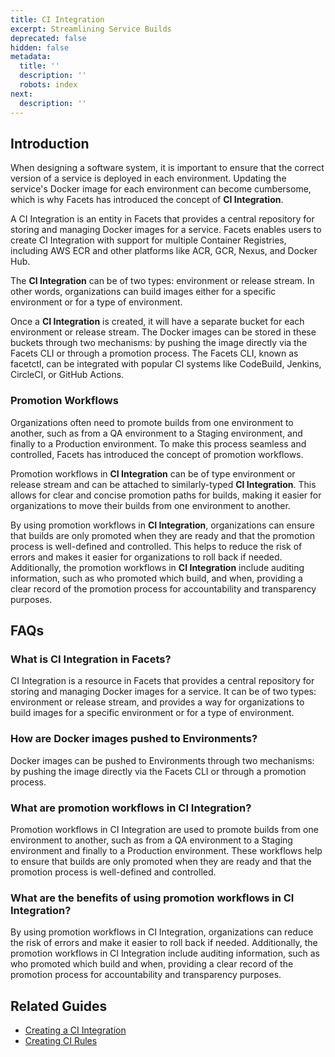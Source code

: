 ```yaml
---
title: CI Integration
excerpt: Streamlining Service Builds
deprecated: false
hidden: false
metadata:
  title: ''
  description: ''
  robots: index
next:
  description: ''
---
```

## Introduction

When designing a software system, it is important to ensure that the correct version of a service is deployed in each environment. Updating the service's Docker image for each environment can become cumbersome, which is why Facets has introduced the concept of **CI Integration**.

A CI Integration is an entity in Facets that provides a central repository for storing and managing Docker images for a service. Facets enables users to create CI Integration with support for multiple Container Registries, including AWS ECR and other platforms like ACR, GCR, Nexus, and Docker Hub.

The **CI Integration** can be of two types: environment or release stream. In other words, organizations can build images either for a specific environment or for a type of environment.

Once a **CI Integration** is created, it will have a separate bucket for each environment or release stream. The Docker images can be stored in these buckets through two mechanisms: by pushing the image directly via the Facets CLI or through a promotion process. The Facets CLI, known as facetctl, can be integrated with popular CI systems like CodeBuild, Jenkins, CircleCI, or GitHub Actions.

### Promotion Workflows

Organizations often need to promote builds from one environment to another, such as from a QA environment to a Staging environment, and finally to a Production environment. To make this process seamless and controlled, Facets has introduced the concept of promotion workflows.

Promotion workflows in **CI Integration** can be of type environment or release stream and can be attached to similarly-typed **CI Integration**. This allows for clear and concise promotion paths for builds, making it easier for organizations to move their builds from one environment to another.

By using promotion workflows in **CI Integration**, organizations can ensure that builds are only promoted when they are ready and that the promotion process is well-defined and controlled. This helps to reduce the risk of errors and makes it easier for organizations to roll back if needed. Additionally, the promotion workflows in **CI Integration** include auditing information, such as who promoted which build, and when, providing a clear record of the promotion process for accountability and transparency purposes.

## FAQs

### What is CI Integration in Facets?

CI Integration is a resource in Facets that provides a central repository for storing and managing Docker images for a service. It can be of two types: environment or release stream, and provides a way for organizations to build images for a specific environment or for a type of environment.

### How are Docker images pushed to Environments?

Docker images can be pushed to Environments through two mechanisms: by pushing the image directly via the Facets CLI or through a promotion process. 

### What are promotion workflows in CI Integration?

Promotion workflows in CI Integration are used to promote builds from one environment to another, such as from a QA environment to a Staging environment and finally to a Production environment. These workflows help to ensure that builds are only promoted when they are ready and that the promotion process is well-defined and controlled.

### What are the benefits of using promotion workflows in CI Integration?

By using promotion workflows in CI Integration, organizations can reduce the risk of errors and make it easier to roll back if needed. Additionally, the promotion workflows in CI Integration include auditing information, such as who promoted which build and when, providing a clear record of the promotion process for accountability and transparency purposes.

## Related Guides

* [Creating a CI Integration](https://readme.facets.cloud/docs/creating-a-ci-integration)
* [Creating CI Rules](doc:ci-rules)
